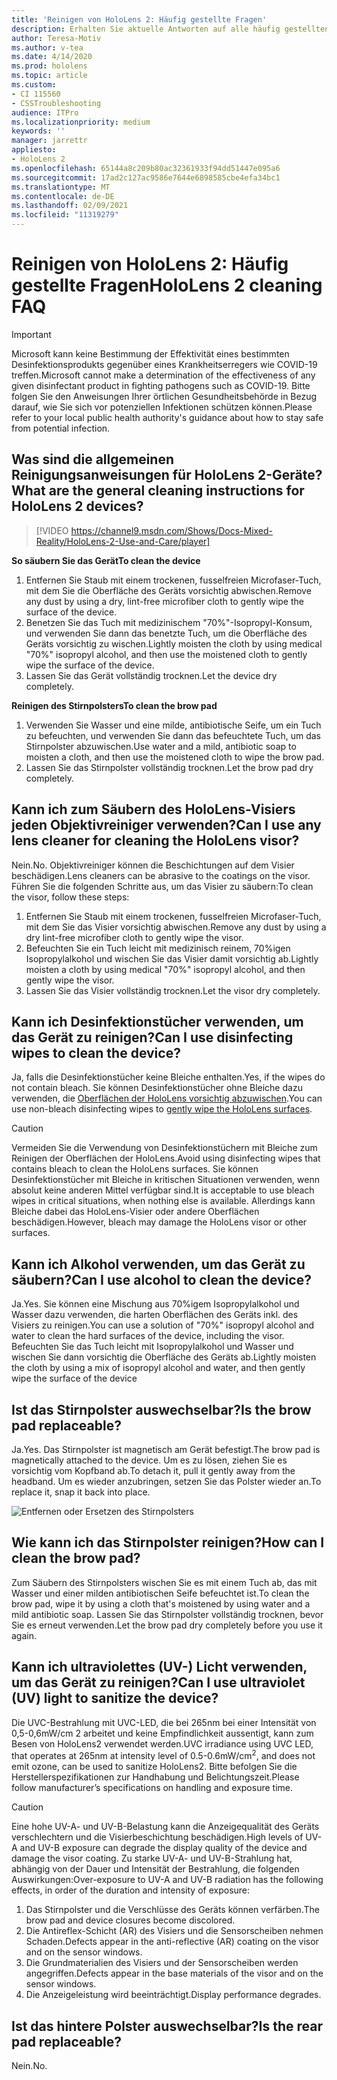 ```yaml
---
title: 'Reinigen von HoloLens 2: Häufig gestellte Fragen'
description: Erhalten Sie aktuelle Antworten auf alle häufig gestellten Fragen zum Bereinigen und Warten Ihres HoloLens 2-Geräts.
author: Teresa-Motiv
ms.author: v-tea
ms.date: 4/14/2020
ms.prod: hololens
ms.topic: article
ms.custom:
- CI 115560
- CSSTroubleshooting
audience: ITPro
ms.localizationpriority: medium
keywords: ''
manager: jarrettr
appliesto:
- HoloLens 2
ms.openlocfilehash: 65144a8c209b80ac32361933f94dd51447e095a6
ms.sourcegitcommit: 17ad2c127ac9586e7644e6898585cbe4efa34bc1
ms.translationtype: MT
ms.contentlocale: de-DE
ms.lasthandoff: 02/09/2021
ms.locfileid: "11319279"
---
```

# <span data-ttu-id="aa084-103">Reinigen von HoloLens 2: Häufig gestellte Fragen</span><span class="sxs-lookup"><span data-stu-id="aa084-103">HoloLens 2 cleaning FAQ</span></span>

> [!IMPORTANT]  
> <span data-ttu-id="aa084-104">Microsoft kann keine Bestimmung der Effektivität eines bestimmten Desinfektionsprodukts gegenüber eines Krankheitserregers wie COVID-19 treffen.</span><span class="sxs-lookup"><span data-stu-id="aa084-104">Microsoft cannot make a determination of the effectiveness of any given disinfectant product in fighting pathogens such as COVID-19.</span></span> <span data-ttu-id="aa084-105">Bitte folgen Sie den Anweisungen Ihrer örtlichen Gesundheitsbehörde in Bezug darauf, wie Sie sich vor potenziellen Infektionen schützen können.</span><span class="sxs-lookup"><span data-stu-id="aa084-105">Please refer to your local public health authority's guidance about how to stay safe from potential infection.</span></span>  

## <span data-ttu-id="aa084-106">Was sind die allgemeinen Reinigungsanweisungen für HoloLens 2-Geräte?</span><span class="sxs-lookup"><span data-stu-id="aa084-106">What are the general cleaning instructions for HoloLens 2 devices?</span></span>

> [!VIDEO https://channel9.msdn.com/Shows/Docs-Mixed-Reality/HoloLens-2-Use-and-Care/player]

<!-- <iframe src="https://channel9.msdn.com/Shows/Docs-Mixed-Reality/HoloLens-2-Use-and-Care/player" width="960" height="540" allowFullScreen frameBorder="0" title="HoloLens 2 Use and Care - Microsoft Channel 9 Video"></iframe> -->

**<span data-ttu-id="aa084-107">So säubern Sie das Gerät</span><span class="sxs-lookup"><span data-stu-id="aa084-107">To clean the device</span></span>**

1. <span data-ttu-id="aa084-108">Entfernen Sie Staub mit einem trockenen, fusselfreien Microfaser-Tuch, mit dem Sie die Oberfläche des Geräts vorsichtig abwischen.</span><span class="sxs-lookup"><span data-stu-id="aa084-108">Remove any dust by using a dry, lint-free microfiber cloth to gently wipe the surface of the device.</span></span>
1. <span data-ttu-id="aa084-109">Benetzen Sie das Tuch mit medizinischem "70%"-Isopropyl-Konsum, und verwenden Sie dann das benetzte Tuch, um die Oberfläche des Geräts vorsichtig zu wischen.</span><span class="sxs-lookup"><span data-stu-id="aa084-109">Lightly moisten the cloth by using medical "70%" isopropyl alcohol, and then use the moistened cloth to gently wipe the surface of the device.</span></span>
1. <span data-ttu-id="aa084-110">Lassen Sie das Gerät vollständig trocknen.</span><span class="sxs-lookup"><span data-stu-id="aa084-110">Let the device dry completely.</span></span>

**<span data-ttu-id="aa084-111">Reinigen des Stirnpolsters</span><span class="sxs-lookup"><span data-stu-id="aa084-111">To clean the brow pad</span></span>**

1. <span data-ttu-id="aa084-112">Verwenden Sie Wasser und eine milde, antibiotische Seife, um ein Tuch zu befeuchten, und verwenden Sie dann das befeuchtete Tuch, um das Stirnpolster abzuwischen.</span><span class="sxs-lookup"><span data-stu-id="aa084-112">Use water and a mild, antibiotic soap to moisten a cloth, and then use the moistened cloth to wipe the brow pad.</span></span>
1. <span data-ttu-id="aa084-113">Lassen Sie das Stirnpolster vollständig trocknen.</span><span class="sxs-lookup"><span data-stu-id="aa084-113">Let the brow pad dry completely.</span></span>

## <span data-ttu-id="aa084-114">Kann ich zum Säubern des HoloLens-Visiers jeden Objektivreiniger verwenden?</span><span class="sxs-lookup"><span data-stu-id="aa084-114">Can I use any lens cleaner for cleaning the HoloLens visor?</span></span>

<span data-ttu-id="aa084-115">Nein.</span><span class="sxs-lookup"><span data-stu-id="aa084-115">No.</span></span> <span data-ttu-id="aa084-116">Objektivreiniger können die Beschichtungen auf dem Visier beschädigen.</span><span class="sxs-lookup"><span data-stu-id="aa084-116">Lens cleaners can be abrasive to the coatings on the visor.</span></span> <span data-ttu-id="aa084-117">Führen Sie die folgenden Schritte aus, um das Visier zu säubern:</span><span class="sxs-lookup"><span data-stu-id="aa084-117">To clean the visor, follow these steps:</span></span>  

1. <span data-ttu-id="aa084-118">Entfernen Sie Staub mit einem trockenen, fusselfreien Microfaser-Tuch, mit dem Sie das Visier vorsichtig abwischen.</span><span class="sxs-lookup"><span data-stu-id="aa084-118">Remove any dust by using a dry lint-free microfiber cloth to gently wipe the visor.</span></span>
1. <span data-ttu-id="aa084-119">Befeuchten Sie ein Tuch leicht mit medizinisch reinem, 70%igen Isopropylalkohol und wischen Sie das Visier damit vorsichtig ab.</span><span class="sxs-lookup"><span data-stu-id="aa084-119">Lightly moisten a cloth by using medical "70%" isopropyl alcohol, and then gently wipe the visor.</span></span>
1. <span data-ttu-id="aa084-120">Lassen Sie das Visier vollständig trocknen.</span><span class="sxs-lookup"><span data-stu-id="aa084-120">Let the visor dry completely.</span></span>

## <span data-ttu-id="aa084-121">Kann ich Desinfektionstücher verwenden, um das Gerät zu reinigen?</span><span class="sxs-lookup"><span data-stu-id="aa084-121">Can I use disinfecting wipes to clean the device?</span></span>

<span data-ttu-id="aa084-122">Ja, falls die Desinfektionstücher keine Bleiche enthalten.</span><span class="sxs-lookup"><span data-stu-id="aa084-122">Yes, if the wipes do not contain bleach.</span></span> <span data-ttu-id="aa084-123">Sie können Desinfektionstücher ohne Bleiche dazu verwenden, die [Oberflächen der HoloLens vorsichtig abzuwischen](#what-are-the-general-cleaning-instructions-for-hololens-2-devices).</span><span class="sxs-lookup"><span data-stu-id="aa084-123">You can use non-bleach disinfecting wipes to [gently wipe the HoloLens surfaces](#what-are-the-general-cleaning-instructions-for-hololens-2-devices).</span></span>  

> [!CAUTION]  
> <span data-ttu-id="aa084-124">Vermeiden Sie die Verwendung von Desinfektionstüchern mit Bleiche zum Reinigen der Oberflächen der HoloLens.</span><span class="sxs-lookup"><span data-stu-id="aa084-124">Avoid using disinfecting wipes that contains bleach to clean the HoloLens surfaces.</span></span> <span data-ttu-id="aa084-125">Sie können Desinfektionstücher mit Bleiche in kritischen Situationen verwenden, wenn absolut keine anderen Mittel verfügbar sind.</span><span class="sxs-lookup"><span data-stu-id="aa084-125">It is acceptable to use bleach wipes in critical situations, when nothing else is available.</span></span> <span data-ttu-id="aa084-126">Allerdings kann Bleiche dabei das HoloLens-Visier oder andere Oberflächen beschädigen.</span><span class="sxs-lookup"><span data-stu-id="aa084-126">However, bleach may damage the HoloLens visor or other surfaces.</span></span>

## <span data-ttu-id="aa084-127">Kann ich Alkohol verwenden, um das Gerät zu säubern?</span><span class="sxs-lookup"><span data-stu-id="aa084-127">Can I use alcohol to clean the device?</span></span>

<span data-ttu-id="aa084-128">Ja.</span><span class="sxs-lookup"><span data-stu-id="aa084-128">Yes.</span></span> <span data-ttu-id="aa084-129">Sie können eine Mischung aus 70%igem Isopropylalkohol und Wasser dazu verwenden, die harten Oberflächen des Geräts inkl. des Visiers zu reinigen.</span><span class="sxs-lookup"><span data-stu-id="aa084-129">You can use a solution of "70%" isopropyl alcohol and water to clean the hard surfaces of the device, including the visor.</span></span> <span data-ttu-id="aa084-130">Befeuchten Sie das Tuch leicht mit Isopropylalkohol und Wasser und wischen Sie dann vorsichtig die Oberfläche des Geräts ab.</span><span class="sxs-lookup"><span data-stu-id="aa084-130">Lightly moisten the cloth by using a mix of isopropyl alcohol and water, and then gently wipe the surface of the device</span></span>

## <span data-ttu-id="aa084-131">Ist das Stirnpolster auswechselbar?</span><span class="sxs-lookup"><span data-stu-id="aa084-131">Is the brow pad replaceable?</span></span>

<span data-ttu-id="aa084-132">Ja.</span><span class="sxs-lookup"><span data-stu-id="aa084-132">Yes.</span></span> <span data-ttu-id="aa084-133">Das Stirnpolster ist magnetisch am Gerät befestigt.</span><span class="sxs-lookup"><span data-stu-id="aa084-133">The brow pad is magnetically attached to the device.</span></span> <span data-ttu-id="aa084-134">Um es zu lösen, ziehen Sie es vorsichtig vom Kopfband ab.</span><span class="sxs-lookup"><span data-stu-id="aa084-134">To detach it, pull it gently away from the headband.</span></span> <span data-ttu-id="aa084-135">Um es wieder anzubringen, setzen Sie das Polster wieder an.</span><span class="sxs-lookup"><span data-stu-id="aa084-135">To replace it, snap it back into place.</span></span>

![Entfernen oder Ersetzen des Stirnpolsters](images/hololens2-remove-browpad.png)

## <span data-ttu-id="aa084-137">Wie kann ich das Stirnpolster reinigen?</span><span class="sxs-lookup"><span data-stu-id="aa084-137">How can I clean the brow pad?</span></span>

<span data-ttu-id="aa084-138">Zum Säubern des Stirnpolsters wischen Sie es mit einem Tuch ab, das mit Wasser und einer milden antibiotischen Seife befeuchtet ist.</span><span class="sxs-lookup"><span data-stu-id="aa084-138">To clean the brow pad, wipe it by using a cloth that's moistened by using water and a mild antibiotic soap.</span></span> <span data-ttu-id="aa084-139">Lassen Sie das Stirnpolster vollständig trocknen, bevor Sie es erneut verwenden.</span><span class="sxs-lookup"><span data-stu-id="aa084-139">Let the brow pad dry completely before you use it again.</span></span>

## <span data-ttu-id="aa084-140">Kann ich ultraviolettes (UV-) Licht verwenden, um das Gerät zu reinigen?</span><span class="sxs-lookup"><span data-stu-id="aa084-140">Can I use ultraviolet (UV) light to sanitize the device?</span></span>

<span data-ttu-id="aa084-141">Die UVC-Bestrahlung mit UVC-LED, die bei 265nm bei einer Intensität von 0,5-0,6mW/cm 2 arbeitet und keine Empfindlichkeit aussentigt, kann zum Besen von <sup> </sup> HoloLens2 verwendet werden.</span><span class="sxs-lookup"><span data-stu-id="aa084-141">UVC irradiance using UVC LED, that operates at 265nm at intensity level of 0.5-0.6mW/cm<sup>2</sup>, and does not emit ozone, can be used to sanitize HoloLens2.</span></span> <span data-ttu-id="aa084-142">Bitte befolgen Sie die Herstellerspezifikationen zur Handhabung und Belichtungszeit.</span><span class="sxs-lookup"><span data-stu-id="aa084-142">Please follow manufacturer’s specifications on handling and exposure time.</span></span>

> [!CAUTION]  
> <span data-ttu-id="aa084-143">Eine hohe UV-A- und UV-B-Belastung kann die Anzeigequalität des Geräts verschlechtern und die Visierbeschichtung beschädigen.</span><span class="sxs-lookup"><span data-stu-id="aa084-143">High levels of UV-A and UV-B exposure can degrade the display quality of the device and damage the visor coating.</span></span> <span data-ttu-id="aa084-144">Zu starke UV-A- und UV-B-Strahlung hat, abhängig von der Dauer und Intensität der Bestrahlung, die folgenden Auswirkungen:</span><span class="sxs-lookup"><span data-stu-id="aa084-144">Over-exposure to UV-A and UV-B radiation has the following effects, in order of the duration and intensity of exposure:</span></span>
>  
> 1. <span data-ttu-id="aa084-145">Das Stirnpolster und die Verschlüsse des Geräts können verfärben.</span><span class="sxs-lookup"><span data-stu-id="aa084-145">The brow pad and device closures become discolored.</span></span>
> 1. <span data-ttu-id="aa084-146">Die Antireflex-Schicht (AR) des Visiers und die Sensorscheiben nehmen Schaden.</span><span class="sxs-lookup"><span data-stu-id="aa084-146">Defects appear in the anti-reflective (AR) coating on the visor and on the sensor windows.</span></span>
> 1. <span data-ttu-id="aa084-147">Die Grundmaterialien des Visiers und der Sensorscheiben werden angegriffen.</span><span class="sxs-lookup"><span data-stu-id="aa084-147">Defects appear in the base materials of the visor and on the sensor windows.</span></span>
> 1. <span data-ttu-id="aa084-148">Die Anzeigeleistung wird beeinträchtigt.</span><span class="sxs-lookup"><span data-stu-id="aa084-148">Display performance degrades.</span></span>

## <span data-ttu-id="aa084-149">Ist das hintere Polster auswechselbar?</span><span class="sxs-lookup"><span data-stu-id="aa084-149">Is the rear pad replaceable?</span></span>

<span data-ttu-id="aa084-150">Nein.</span><span class="sxs-lookup"><span data-stu-id="aa084-150">No.</span></span>
